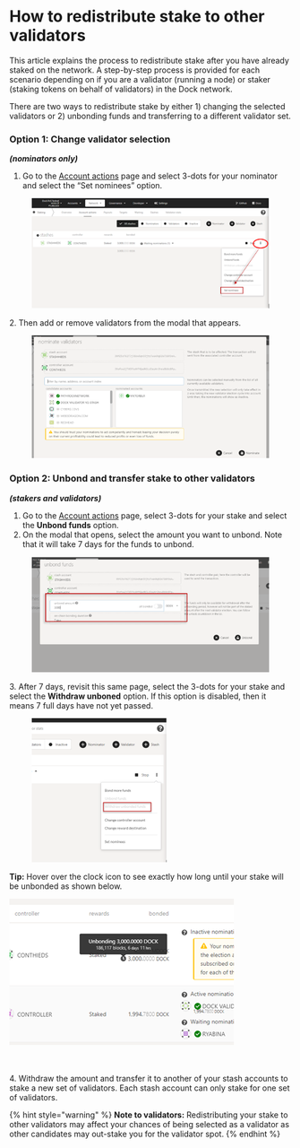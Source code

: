# How to redistribute stake to other validators

This article explains the process to redistribute stake after you have already staked on the network. A step-by-step process is provided for each scenario depending on if you are a validator (running a node) or staker (staking tokens on behalf of validators) in the Dock network.

There are two ways to redistribute stake by either 1) changing the selected validators or 2) unbonding funds and transferring to a different validator set.

### Option 1: Change validator selection

_**(nominators only)**_

1. Go to the [Account actions](https://fe.dock.io/#/staking/actions) page and select 3-dots for your nominator and select the “Set nominees” option.

<div align="left">

<figure><img src="../../.gitbook/assets/1.png" alt=""><figcaption></figcaption></figure>

</div>

2\. Then add or remove validators from the modal that appears.

<div align="left">

<figure><img src="../../.gitbook/assets/1 (1).png" alt=""><figcaption></figcaption></figure>

</div>

### Option 2: Unbond and transfer stake to other validators

_**(stakers and validators)**_

1. Go to the [Account actions](https://fe.dock.io/#/staking/actions) page, select 3-dots for your stake and select the **Unbond funds** option.
2. On the modal that opens, select the amount you want to unbond. Note that it will take 7 days for the funds to unbond.

<figure><img src="../../.gitbook/assets/1 (2).png" alt=""><figcaption></figcaption></figure>

3\. After 7 days, revisit this same page, select the 3-dots for your stake and select the **Withdraw unboned** option. If this option is disabled, then it means 7 full days have not yet passed.

<div align="left">

<figure><img src="../../.gitbook/assets/1 (3).png" alt="" width="241"><figcaption></figcaption></figure>

</div>

**Tip:** Hover over the clock icon to see exactly how long until your stake will be unbonded as shown below.

![](<../../.gitbook/assets/1 (4).png>)

\
\
4\. Withdraw the amount and transfer it to another of your stash accounts to stake a new set of validators. Each stash account can only stake for one set of validators.

{% hint style="warning" %}
**Note to validators:** Redistributing your stake to other validators may affect your chances of being selected as a validator as other candidates may out-stake you for the validator spot.
{% endhint %}
